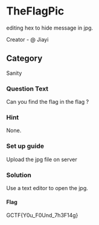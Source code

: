# TheFlagPic

editing hex to hide message in jpg.

Creator - @ Jiayi

## Category

Sanity

### Question Text

Can you find the flag in the flag ?

### Hint

None.

### Set up guide

Upload the jpg file on server

### Solution

Use a text editor to open the jpg.

#### Flag

GCTF{Y0u_F0Und_7h3F14g} 


